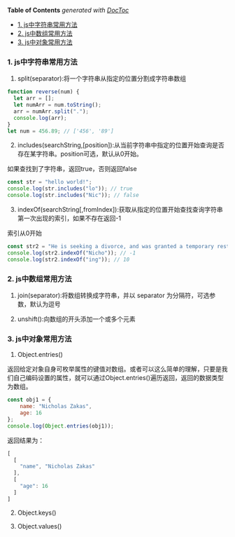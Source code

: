 <!-- START doctoc generated TOC please keep comment here to allow auto update -->
<!-- DON'T EDIT THIS SECTION, INSTEAD RE-RUN doctoc TO UPDATE -->
**Table of Contents**  *generated with [DocToc](https://github.com/thlorenz/doctoc)*

- [1. js中字符串常用方法](#1-js%E4%B8%AD%E5%AD%97%E7%AC%A6%E4%B8%B2%E5%B8%B8%E7%94%A8%E6%96%B9%E6%B3%95)
- [2. js中数组常用方法](#2-js%E4%B8%AD%E6%95%B0%E7%BB%84%E5%B8%B8%E7%94%A8%E6%96%B9%E6%B3%95)
- [3. js中对象常用方法](#3-js%E4%B8%AD%E5%AF%B9%E8%B1%A1%E5%B8%B8%E7%94%A8%E6%96%B9%E6%B3%95)

<!-- END doctoc generated TOC please keep comment here to allow auto update -->

### 1. js中字符串常用方法

1. split(separator):将一个字符串从指定的位置分割成字符串数组

```js
function reverse(num) {
  let arr = [];
  let numArr = num.toString();
  arr = numArr.split(".");
  console.log(arr);
}
let num = 456.89; // ['456', '89']
```

2. includes(searchString,[position]):从当前字符串中指定的位置开始查询是否存在某字符串。position可选，默认从0开始。

如果查找到了字符串，返回true，否则返回false

```js
const str = "hello world!";
console.log(str.includes("lo")); // true
console.log(str.includes("Nic")); // false
```

3. indexOf(searchString[,fromIndex]):获取从指定的位置开始查找查询字符串第一次出现的索引，如果不存在返回-1

索引从0开始

```js
const str2 = "He is seeking a divorce, and was granted a temporary restraining order by the courts, the Post reported";
console.log(str2.indexOf("Nicho")); // -1
console.log(str2.indexOf("ing")); // 10
```


### 2. js中数组常用方法

1. join(separator):将数组转换成字符串，并以 separator 为分隔符，可选参数，默认为逗号

2. unshift():向数组的开头添加一个或多个元素

### 3. js中对象常用方法

1. Object.entries()

返回给定对象自身可枚举属性的键值对数组。或者可以这么简单的理解，只要是我们自己编码设置的属性，就可以通过Object.entries()遍历返回，返回的数据类型为数组。

```js
const obj1 = {
    name: "Nicholas Zakas",
    age: 16
};
console.log(Object.entries(obj1));
```

返回结果为：

```js
[
  [
    "name", "Nicholas Zakas"
  ],
  [
    "age": 16
  ]
]
```

2. Object.keys()

3. Object.values()

